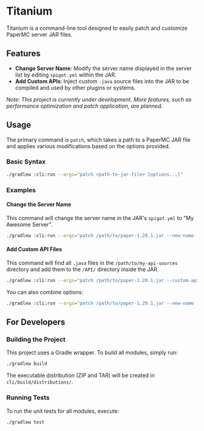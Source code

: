 # Titanium

Titanium is a command-line tool designed to easily patch and customize PaperMC server JAR files.

## Features

- **Change Server Name**: Modify the server name displayed in the server list by editing `spigot.yml` within the JAR.
- **Add Custom APIs**: Inject custom `.java` source files into the JAR to be compiled and used by other plugins or systems.

*Note: This project is currently under development. More features, such as performance optimization and patch application, are planned.*

## Usage

The primary command is `patch`, which takes a path to a PaperMC JAR file and applies various modifications based on the options provided.

### Basic Syntax
```bash
./gradlew :cli:run --args="patch <path-to-jar-file> [options...]"
```

### Examples

#### Change the Server Name
This command will change the server name in the JAR's `spigot.yml` to "My Awesome Server".

```bash
./gradlew :cli:run --args="patch /path/to/paper-1.20.1.jar --new-name 'My Awesome Server'"
```

#### Add Custom API Files
This command will find all `.java` files in the `/path/to/my-api-sources` directory and add them to the `/API/` directory inside the JAR.

```bash
./gradlew :cli:run --args="patch /path/to/paper-1.20.1.jar --custom-api-dir /path/to/my-api-sources"
```

You can also combine options:
```bash
./gradlew :cli:run --args="patch /path/to/paper-1.20.1.jar --new-name 'My Custom Server' --custom-api-dir /path/to/api"
```

## For Developers

### Building the Project
This project uses a Gradle wrapper. To build all modules, simply run:
```bash
./gradlew build
```

The executable distribution (ZIP and TAR) will be created in `cli/build/distributions/`.

### Running Tests
To run the unit tests for all modules, execute:
```bash
./gradlew test
```
